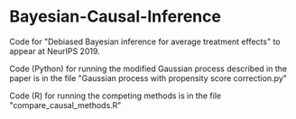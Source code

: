 # Bayesian-Causal-Inference
Code for "Debiased Bayesian inference for average treatment effects" to appear at NeurIPS 2019.

Code (Python) for running the modified Gaussian process described in the paper is in the file "Gaussian process with propensity score correction.py"

Code (R) for running the competing methods is in the file "compare_causal_methods.R"
